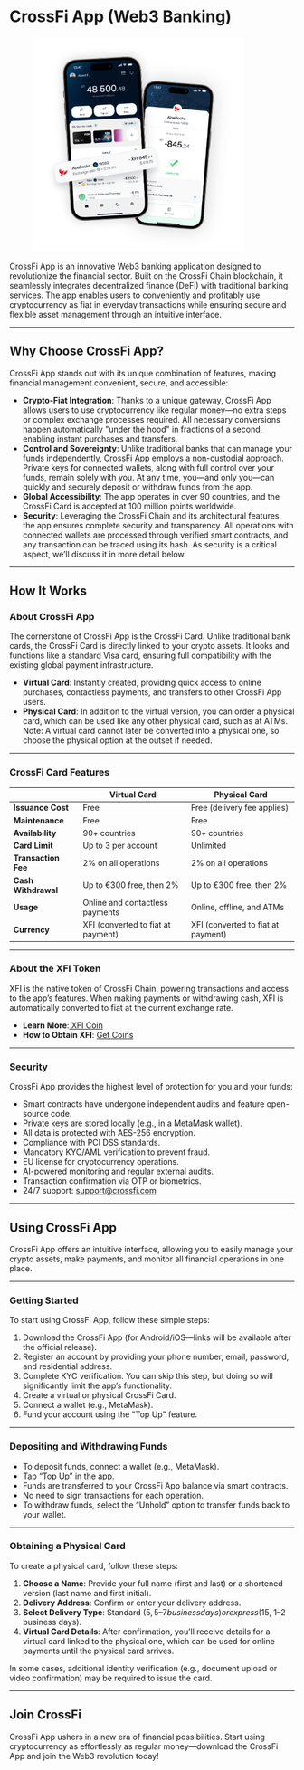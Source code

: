 # CrossFi App (Web3 Banking)

<figure><img src="../.gitbook/assets/image.png" alt="" width="375"><figcaption></figcaption></figure>

CrossFi App is an innovative Web3 banking application designed to revolutionize the financial sector. Built on the CrossFi Chain blockchain, it seamlessly integrates decentralized finance (DeFi) with traditional banking services. The app enables users to conveniently and profitably use cryptocurrency as fiat in everyday transactions while ensuring secure and flexible asset management through an intuitive interface.

***

## Why Choose CrossFi App?

CrossFi App stands out with its unique combination of features, making financial management convenient, secure, and accessible:

* **Crypto-Fiat Integration**: Thanks to a unique gateway, CrossFi App allows users to use cryptocurrency like regular money—no extra steps or complex exchange processes required. All necessary conversions happen automatically "under the hood" in fractions of a second, enabling instant purchases and transfers.
* **Control and Sovereignty**: Unlike traditional banks that can manage your funds independently, CrossFi App employs a non-custodial approach. Private keys for connected wallets, along with full control over your funds, remain solely with you. At any time, you—and only you—can quickly and securely deposit or withdraw funds from the app.
* **Global Accessibility**: The app operates in over 90 countries, and the CrossFi Card is accepted at 100 million points worldwide.
* **Security**: Leveraging the CrossFi Chain and its architectural features, the app ensures complete security and transparency. All operations with connected wallets are processed through verified smart contracts, and any transaction can be traced using its hash. As security is a critical aspect, we’ll discuss it in more detail below.

***

## How It Works

### About CrossFi App

The cornerstone of CrossFi App is the CrossFi Card. Unlike traditional bank cards, the CrossFi Card is directly linked to your crypto assets. It looks and functions like a standard Visa card, ensuring full compatibility with the existing global payment infrastructure.

* **Virtual Card**: Instantly created, providing quick access to online purchases, contactless payments, and transfers to other CrossFi App users.
* **Physical Card**: In addition to the virtual version, you can order a physical card, which can be used like any other physical card, such as at ATMs. Note: A virtual card cannot later be converted into a physical one, so choose the physical option at the outset if needed.

***

### CrossFi Card Features

|                     | Virtual Card                       | Physical Card                      |
| ------------------- | ---------------------------------- | ---------------------------------- |
| **Issuance Cost**   | Free                               | Free (delivery fee applies)        |
| **Maintenance**     | Free                               | Free                               |
| **Availability**    | 90+ countries                      | 90+ countries                      |
| **Card Limit**      | Up to 3 per account                | Unlimited                          |
| **Transaction Fee** | 2% on all operations               | 2% on all operations               |
| **Cash Withdrawal** | Up to €300 free, then 2%           | Up to €300 free, then 2%           |
| **Usage**           | Online and contactless payments    | Online, offline, and ATMs          |
| **Currency**        | XFI (converted to fiat at payment) | XFI (converted to fiat at payment) |

***

### About the XFI Token

XFI is the native token of CrossFi Chain, powering transactions and access to the app’s features. When making payments or withdrawing cash, XFI is automatically converted to fiat at the current exchange rate.

* **Learn More**:[ XFI Coin](../economy-overview/xfi-coin.md)
* **How to Obtain XFI**: [Get Coins](../economy-overview/get-coins.md#xfi-token)

***

### Security

CrossFi App provides the highest level of protection for you and your funds:

* Smart contracts have undergone independent audits and feature open-source code.
* Private keys are stored locally (e.g., in a MetaMask wallet).
* All data is protected with AES-256 encryption.
* Compliance with PCI DSS standards.
* Mandatory KYC/AML verification to prevent fraud.
* EU license for cryptocurrency operations.
* AI-powered monitoring and regular external audits.
* Transaction confirmation via OTP or biometrics.
* 24/7 support: [support@crossfi.com](mailto:support@crossfi.com)

***

## Using CrossFi App

CrossFi App offers an intuitive interface, allowing you to easily manage your crypto assets, make payments, and monitor all financial operations in one place.

***

### Getting Started

To start using CrossFi App, follow these simple steps:

1. Download the CrossFi App (for Android/iOS—links will be available after the official release).
2. Register an account by providing your phone number, email, password, and residential address.
3. Complete KYC verification. You can skip this step, but doing so will significantly limit the app’s functionality.
4. Create a virtual or physical CrossFi Card.
5. Connect a wallet (e.g., MetaMask).
6. Fund your account using the "Top Up" feature.

***

### Depositing and Withdrawing Funds

* To deposit funds, connect a wallet (e.g., MetaMask).
* Tap “Top Up” in the app.
* Funds are transferred to your CrossFi App balance via smart contracts.
* No need to sign transactions for each operation.
* To withdraw funds, select the “Unhold” option to transfer funds back to your wallet.

***

### Obtaining a Physical Card

To create a physical card, follow these steps:

1. **Choose a Name**: Provide your full name (first and last) or a shortened version (last name and first initial).
2. **Delivery Address**: Confirm or enter your delivery address.
3. **Select Delivery Type**: Standard ($5, 5–7 business days) or express ($15, 1–2 business days).
4. **Virtual Card Details**: After confirmation, you’ll receive details for a virtual card linked to the physical one, which can be used for online payments until the physical card arrives.

In some cases, additional identity verification (e.g., document upload or video confirmation) may be required to issue the card.

***

## Join CrossFi

CrossFi App ushers in a new era of financial possibilities. Start using cryptocurrency as effortlessly as regular money—download the CrossFi App and join the Web3 revolution today!
